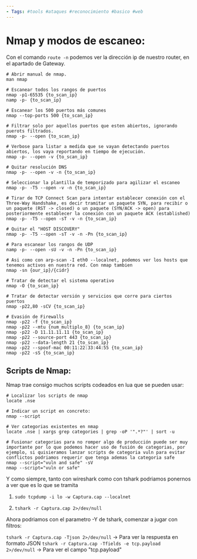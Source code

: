 ```yaml
--- 
- Tags: #tools #ataques #reconocimiento #basico #web 
---
```


# **Nmap** y modos de escaneo: 

Con el comando `route -n` podemos ver la dirección ip de nuestro router, en el apartado de Gateway.

```shell
# Abrir manual de nmap.
man nmap 

# Escanear todos los rangos de puertos
nmap -p1-65535 {to_scan_ip}
namp -p- {to_scan_ip}

# Escanear los 500 puertos más comunes
nmap --top-ports 500 {to_scan_ip}

# Filtrar solo por aquellos puertos que esten abiertos, ignorando puerots filtrados. 
nmap -p- --open {to_scan_ip}

# Verbose para listar a medida que se vayan detectando puertos abiertos, los vaya reportando en tiempo de ejecución. 
nmap -p- --open -v {to_scan_ip}

# Quitar resolución DNS
nmap -p- --open -v -n {to_scan_ip}

# Seleccionar la plantilla de temporizado para agilizar el escaneo
nmap -p- -T5 --open -v -n {to_scan_ip}

# Tirar de TCP Connect Scan para intentar establecer conexión con el Three-Way Handshake, es decir tramitar un paquete SYN, para recibir o un paquete (RST -> closed) o un paquete (SYN/ACK -> open) para posteriormente establecer la conexión con un paquete ACK (established)
nmap -p- -T5 --open -sT -v -n {to_scan_ip} 

# Quitar el "HOST DISCOVERY" 
nmap -p- -T5 --open -sT -v -n -Pn {to_scan_ip}

# Para escanear los rangos de UDP
namp -p- --open -sU -v -n -Pn {to_scan_ip}

# Asi como con arp-scan -I eth0 --localnet, podemos ver los hosts que tenemos activos en nuestra red. Con nmap tambien 
nmap -sn {our_ip}/{cidr} 

# Tratar de detectar el sistema operativo
nmap -O {to_scan_ip}

# Tratar de detectar versión y servicios que corre para ciertos puertos
nmap -p22,80 -sCV {to_scan_ip}

# Evasión de Firewalls 
nmap -p22 -f {to_scan_ip}
nmap -p22 --mtu {num_multiplo_8} {to_scan_ip}
nmap -p22 -D 11.11.11.11 {to_scan_ip}
nmap -p22 --source-port 443 {to_scan_ip}
nmap -p22 --data-length 21 {to_scan_ip}
nmap -p22 --spoof-mac 00:11:22:33:44:55 {to_scan_ip}
nmap -p22 -sS {to_scan_ip}
```

## Scripts de Nmap: 

Nmap trae consigo muchos scripts codeados en lua que se pueden usar: 

```shell 
# Localizar los scripts de nmap
locate .nse

# Indicar un script en concreto: 
nmap --script 

# Ver categorias existentes en nmap 
locate .nse | xargs grep categories | grep -oP '".*?"' | sort -u

# Fusionar categorias para no romper algo de producción puede ser muy importante por lo que podemos hacer uso de fusión de categorias, por ejemplo, si quisieramos lanzar scripts de categoria vuln para evitar conflictos podriamos requerir que tenga ademas la categoria safe
nmap --script="vuln and safe" -sV
nmap --script="vuln or safe" 
```

Y como siempre, tanto con wireshark como con tshark podriamos ponernos a ver que es lo que se tramita

1. `sudo tcpdump -i lo -w Captura.cap --localnet`

2. `tshark -r Captura.cap 2>/dev/null`

Ahora podriamos con el parametro -Y de tshark, comenzar a jugar con filtros: 

`tshark -r Captura.cap -Tjson 2>/dev/null` -> Para ver la respuesta en formato JSON
`tshark -r Captura.cap -Tfields -e tcp.payload 2>/dev/null` -> Para ver el campo "tcp.payload"
